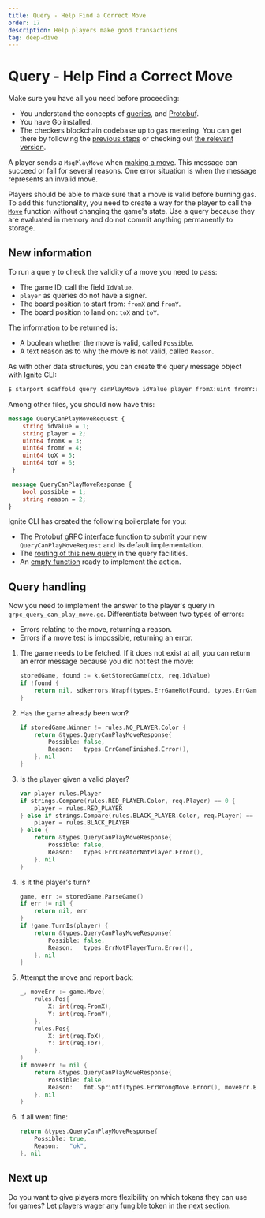 ```yaml
---
title: Query - Help Find a Correct Move
order: 17
description: Help players make good transactions
tag: deep-dive
---
```


# Query - Help Find a Correct Move

<HighlightBox type="synopsis">

Make sure you have all you need before proceeding:

* You understand the concepts of [queries](../2-main-concepts/queries.md), and [Protobuf](../2-main-concepts/protobuf.md).
* You have Go installed.
* The checkers blockchain codebase up to gas metering. You can get there by following the [previous steps](./gas-meter.md) or checking out [the relevant version](https://github.com/cosmos/b9-checkers-academy-draft/tree/gas-meter).

</HighlightBox>

A player sends a `MsgPlayMove` when [making a move](./play-game.md). This message can succeed or fail for several reasons. One error situation is when the message represents an invalid move.

Players should be able to make sure that a move is valid before burning gas. To add this functionality, you need to create a way for the player to call the [`Move`](https://github.com/batkinson/checkers-go/blob/a09daeb/checkers/checkers.go#L274) function without changing the game's state. Use a query because they are evaluated in memory and do not commit anything permanently to storage.

## New information

To run a query to check the validity of a move you need to pass:

* The game ID, call the field `IdValue`.
* `player` as queries do not have a signer.
* The board position to start from: `fromX` and `fromY`.
* The board position to land on: `toX` and `toY`.

The information to be returned is:

* A boolean whether the move is valid, called `Possible`.
* A text reason as to why the move is not valid, called `Reason`.

As with other data structures, you can create the query message object with Ignite CLI:

```sh
$ starport scaffold query canPlayMove idValue player fromX:uint fromY:uint toX:uint toY:uint --module checkers --response possible:bool,reason
```

Among other files, you should now have this:

```protobuf [https://github.com/cosmos/b9-checkers-academy-draft/blob/b53297d8e87e31b1fc7fb839fce527e66a2a0116/proto/checkers/query.proto#L39-L51]
message QueryCanPlayMoveRequest {
    string idValue = 1;
    string player = 2;
    uint64 fromX = 3;
    uint64 fromY = 4;
    uint64 toX = 5;
    uint64 toY = 6;
 }

 message QueryCanPlayMoveResponse {
    bool possible = 1;
    string reason = 2;
}
```

Ignite CLI has created the following boilerplate for you:

* The [Protobuf gRPC interface function](https://github.com/cosmos/b9-checkers-academy-draft/blob/b53297d8e87e31b1fc7fb839fce527e66a2a0116/proto/checkers/query.proto#L17-L19) to submit your new `QueryCanPlayMoveRequest` and its default implementation.
* The [routing of this new query](https://github.com/cosmos/b9-checkers-academy-draft/blob/b53297d8e87e31b1fc7fb839fce527e66a2a0116/x/checkers/types/query.pb.gw.go#L319-L337) in the query facilities.
* An [empty function](https://github.com/cosmos/b9-checkers-academy-draft/commit/f8a6e14d753554c9122a110800455d06dbe08192#diff-0fc3b6508740faee3d86a440c1dc83e71245dc49b3f8fc688b9668dc060abb8R12-R23) ready to implement the action.

## Query handling

Now you need to implement the answer to the player's query in `grpc_query_can_play_move.go`. Differentiate between two types of errors:

* Errors relating to the move, returning a reason.
* Errors if a move test is impossible, returning an error.

1. The game needs to be fetched. If it does not exist at all, you can return an error message because you did not test the move:

    ```go [https://github.com/cosmos/b9-checkers-academy-draft/blob/b53297d8e87e31b1fc7fb839fce527e66a2a0116/x/checkers/keeper/grpc_query_can_play_move.go#L23-L26]
    storedGame, found := k.GetStoredGame(ctx, req.IdValue)
    if !found {
        return nil, sdkerrors.Wrapf(types.ErrGameNotFound, types.ErrGameNotFound.Error(), req.IdValue)
    }
    ```

2. Has the game already been won?

    ```go [https://github.com/cosmos/b9-checkers-academy-draft/blob/b53297d8e87e31b1fc7fb839fce527e66a2a0116/x/checkers/keeper/grpc_query_can_play_move.go#L29-L34]
    if storedGame.Winner != rules.NO_PLAYER.Color {
        return &types.QueryCanPlayMoveResponse{
            Possible: false,
            Reason:   types.ErrGameFinished.Error(),
        }, nil
    }
    ```

3. Is the `player` given a valid player?

    ```go [https://github.com/cosmos/b9-checkers-academy-draft/blob/b53297d8e87e31b1fc7fb839fce527e66a2a0116/x/checkers/keeper/grpc_query_can_play_move.go#L37-L47]
    var player rules.Player
    if strings.Compare(rules.RED_PLAYER.Color, req.Player) == 0 {
        player = rules.RED_PLAYER
    } else if strings.Compare(rules.BLACK_PLAYER.Color, req.Player) == 0 {
        player = rules.BLACK_PLAYER
    } else {
        return &types.QueryCanPlayMoveResponse{
            Possible: false,
            Reason:   types.ErrCreatorNotPlayer.Error(),
        }, nil
    }
    ```

4. Is it the player's turn?

    ```go [https://github.com/cosmos/b9-checkers-academy-draft/blob/b53297d8e87e31b1fc7fb839fce527e66a2a0116/x/checkers/keeper/grpc_query_can_play_move.go#L50-L59]
    game, err := storedGame.ParseGame()
    if err != nil {
        return nil, err
    }
    if !game.TurnIs(player) {
        return &types.QueryCanPlayMoveResponse{
            Possible: false,
            Reason:   types.ErrNotPlayerTurn.Error(),
        }, nil
    }
    ```

5. Attempt the move and report back:

    ```go [https://github.com/cosmos/b9-checkers-academy-draft/blob/b53297d8e87e31b1fc7fb839fce527e66a2a0116/x/checkers/keeper/grpc_query_can_play_move.go#L62-L77]
    _, moveErr := game.Move(
        rules.Pos{
            X: int(req.FromX),
            Y: int(req.FromY),
        },
        rules.Pos{
            X: int(req.ToX),
            Y: int(req.ToY),
        },
    )
    if moveErr != nil {
        return &types.QueryCanPlayMoveResponse{
            Possible: false,
            Reason:   fmt.Sprintf(types.ErrWrongMove.Error(), moveErr.Error()),
        }, nil
    }
    ```

6. If all went fine:

    ```go [https://github.com/cosmos/b9-checkers-academy-draft/blob/b53297d8e87e31b1fc7fb839fce527e66a2a0116/x/checkers/keeper/grpc_query_can_play_move.go#L79-L82]
    return &types.QueryCanPlayMoveResponse{
        Possible: true,
        Reason:   "ok",
    }, nil
    ```


## Next up

Do you want to give players more flexibility on which tokens they can use for games? Let players wager any fungible token in the [next section](./wager-denom.md).
